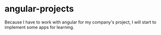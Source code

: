 # angular-projects
Because I have to work with angular for my company's project, I will start to implement some apps for learning. 
